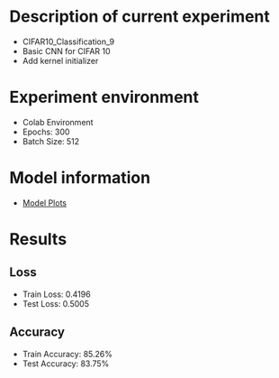 # Description of current experiment
- CIFAR10_Classification_9
- Basic CNN for CIFAR 10
- Add kernel initializer

# Experiment environment
- Colab Environment
- Epochs: 300
- Batch Size: 512

# Model information
- [Model Plots](model.png)

# Results
## Loss
- Train Loss: 0.4196
- Test Loss: 0.5005

## Accuracy
- Train Accuracy: 85.26%
- Test Accuracy: 83.75%

